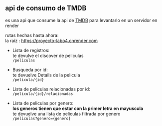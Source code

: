 ## api de consumo de TMDB

es una api que consume la api de [TMDB](https://www.themoviedb.org/) para levantarlo en un servidor en render   

rutas hechas hasta ahora:  
    la raiz : https://proyecto-labo4.onrender.com

- Lista de registros:  
    te devulve el discover de peliculas  
    `/peliculas`  

- Busqueda por id:  
    te devuelve Details de la pelicula  
    `/pelicula/{id}`

 - Lista de peliculas relacionadas por id:  
   `/pelicula/{id}/relacionadas`

- Lista de peliculas por genero:  
    **los generos tienen que estar con la primer letra en mayuscula**  
    te devuelve una lista de peliculas filtrada por genero  
    `/peliculas?genero={genero}`

 
